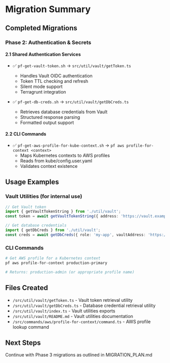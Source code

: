# Migration Summary

## Completed Migrations

### Phase 2: Authentication & Secrets

#### 2.1 Shared Authentication Services
- ✅ `pf-get-vault-token.sh` → `src/util/vault/getToken.ts`
  - Handles Vault OIDC authentication
  - Token TTL checking and refresh
  - Silent mode support
  - Terragrunt integration

- ✅ `pf-get-db-creds.sh` → `src/util/vault/getDbCreds.ts`
  - Retrieves database credentials from Vault
  - Structured response parsing
  - Formatted output support

#### 2.2 CLI Commands
- ✅ `pf-get-aws-profile-for-kube-context.sh` → `pf aws profile-for-context <context>`
  - Maps Kubernetes contexts to AWS profiles
  - Reads from kube/config.user.yaml
  - Validates context existence

## Usage Examples

### Vault Utilities (for internal use)
```typescript
// Get Vault token
import { getVaultTokenString } from './util/vault';
const token = await getVaultTokenString({ address: 'https://vault.example.com' });

// Get database credentials
import { getDbCreds } from './util/vault';
const creds = await getDbCreds({ role: 'my-app', vaultAddress: 'https://vault.example.com' });
```

### CLI Commands
```bash
# Get AWS profile for a Kubernetes context
pf aws profile-for-context production-primary

# Returns: production-admin (or appropriate profile name)
```

## Files Created
- `/src/util/vault/getToken.ts` - Vault token retrieval utility
- `/src/util/vault/getDbCreds.ts` - Database credential retrieval utility
- `/src/util/vault/index.ts` - Vault utilities exports
- `/src/util/vault/README.md` - Vault utilities documentation
- `/src/commands/aws/profile-for-context/command.ts` - AWS profile lookup command

## Next Steps
Continue with Phase 3 migrations as outlined in MIGRATION_PLAN.md